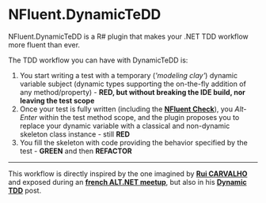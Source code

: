 NFluent.DynamicTeDD
===================

NFluent.DynamicTeDD is a R# plugin that makes your .NET TDD workflow more fluent than ever.

The TDD workflow you can have with DynamicTeDD is:

1. You start writing a test with a temporary (*'modeling clay'*) dynamic variable subject (dynamic types supporting the on-the-fly addition of any method/property) - __RED, but without breaking the IDE build, nor leaving the test scope__
2. Once your test is fully written (including the __[NFluent Check](http://www.n-fluent.net)__), you *Alt-Enter* within the test method scope, and the plugin proposes you to replace your dynamic variable with a classical and non-dynamic skeleton class instance - still __RED__
3. You fill the skeleton with code providing the behavior specified by the test - __GREEN__ and then __REFACTOR__

- - -
This workflow is directly inspired by the one imagined by __[Rui CARVALHO](https://twitter.com/rhwy)__ and exposed during an __[french ALT.NET meetup](http://www.meetup.com/altnetfr/events/153888012/)__, but also in his __[Dynamic TDD](http://www.codedistillers.com/rui/2013/12/23/dynamic-tdd/)__ post.


